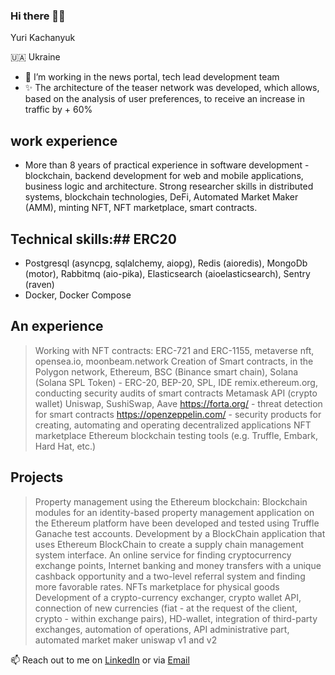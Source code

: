 ### Hi there 👋🏽

Yuri Kachanyuk

🇺🇦 Ukraine

- 💠 I’m working in the news portal, tech lead development team
- ✨ The architecture of the teaser network was developed, which allows, based on the analysis of user preferences, to receive an increase in traffic by + 60%

## work experience

- More than 8 years of practical experience in software development - blockchain, backend development for web and mobile applications, business logic and architecture. Strong researcher skills in distributed systems, blockchain technologies, DeFi, Automated Market Maker (AMM), minting NFT, NFT marketplace, smart contracts.


## Technical skills:##  ERC20
- Postgresql (asyncpg, sqlalchemy, aiopg), Redis (aioredis), MongoDb (motor), Rabbitmq (aio-pika), Elasticsearch (aioelasticsearch), Sentry (raven)
- Docker, Docker Compose


## An experience

> Working with NFT contracts: ERC-721 and ERC-1155, metaverse nft, opensea.io, moonbeam.network
Creation of Smart contracts, in the Polygon network, Ethereum, BSC (Binance smart chain), Solana (Solana SPL Token) - ERC-20, BEP-20, SPL, IDE remix.ethereum.org, conducting security audits of smart contracts
Metamask API (crypto wallet)
Uniswap, SushiSwap, Aave
https://forta.org/ - threat detection for smart contracts
https://openzeppelin.com/ - security products for creating, automating and operating decentralized applications
NFT marketplace
Ethereum blockchain testing tools (e.g. Truffle, Embark, Hard Hat, etc.)


## Projects

 > Property management using the Ethereum blockchain: Blockchain modules for an identity-based property management application on the Ethereum platform have been developed and tested using Truffle Ganache test accounts.
 Development by a BlockChain application that uses Ethereum BlockChain to create a supply chain management system interface.
 An online service for finding cryptocurrency exchange points, Internet banking and money transfers with a unique cashback opportunity and a two-level referral system and finding more favorable rates.
 NFTs marketplace for physical goods
 Development of a crypto-currency exchanger, crypto wallet API, connection of new currencies (fiat - at the request of the client, crypto - within exchange pairs), HD-wallet, integration of third-party exchanges, automation of operations, API administrative part, automated market maker uniswap v1 and v2



📫 Reach out to me on [LinkedIn](https://www.linkedin.com/in/yuri-kachanyuk/) or via [Email](mailto:wku@ukr.net)

<!--
**mniverthi/mniverthi** is a ✨ _special_ ✨ repository because its `README.md` (this file) appears on your GitHub profile.

Here are some ideas to get you started:

- 👯 I’m looking to collaborate on ...
- 🤔 I’m looking for help with ...
- 💬 Ask me about ...
- 😄 Pronouns: ...
- ⚡ Fun fact: ...
-->
